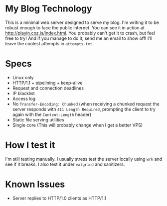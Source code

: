 # My Blog Technology
This is a minimal web server designed to serve my blog. I'm writing it to be robust enough to face the public internet. You can see it in action at http://playin.coz.is/index.html. You probably can't get it to crash, but feel free to try! And if you manage to do it, send me an email to show off! I'll leave the coolest attempts in `attempts.txt`.

# Specs
- Linux only
- HTTP/1.1 + pipelining + keep-alive
- Request and connection deadlines
- IP blacklist
- Access log
- No `Transfer-Encoding: Chunked` (when receiving a chunked request the server responds with `411 Length Required`, prompting the client to try again with the `Content-Length` header)
- Static file serving utilities
- Single core (This will probably change when I get a better VPS)

# How I test it
I'm still testing manually. I usually stress test the server locally using `wrk` and see if it breaks. I also test it under `valgrind` and sanitizers.

# Known Issues
- Server replies to HTTP/1.0 clients as HTTP/1.1
